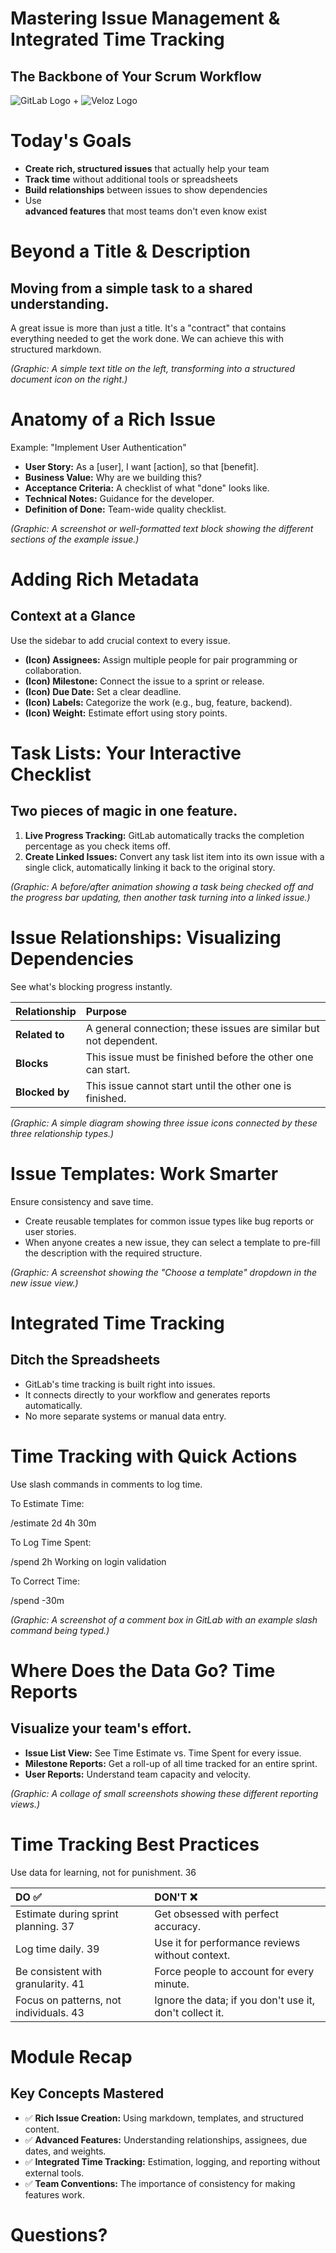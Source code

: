# Mastering Issue Management & Integrated Time Tracking

## The Backbone of Your Scrum Workflow

![GitLab Logo](https://about.gitlab.com/images/press/logo/png/gitlab-icon-rgb.png) + ![Veloz Logo](https://img1.wsimg.com/isteam/ip/55a4d049-b669-44b1-befb-5cbb852ac163/Veloz-Logo.svg/:/rs=w:59,h:59,cg:true,m/cr=w:59,h:59/qt=q:100/ll)


# Today's Goals

* **Create rich, structured issues** that actually help your team
* **Track time** without additional tools or spreadsheets
* **Build relationships** between issues to show dependencies
* Use  
   **advanced features** that most teams don't even know exist

# Beyond a Title & Description

## Moving from a simple task to a shared understanding.

A great issue is more than just a title. It's a "contract" that contains everything needed to get the work done. We can achieve this with structured markdown.

*(Graphic: A simple text title on the left, transforming into a structured document icon on the right.)*

# Anatomy of a Rich Issue

Example: "Implement User Authentication"

* **User Story:** As a \[user\], I want \[action\], so that \[benefit\].
* **Business Value:** Why are we building this?
* **Acceptance Criteria:** A checklist of what "done" looks like.
* **Technical Notes:** Guidance for the developer.
* **Definition of Done:** Team-wide quality checklist.

*(Graphic: A screenshot or well-formatted text block showing the different sections of the example issue.)*

# Adding Rich Metadata

## Context at a Glance

Use the sidebar to add crucial context to every issue.

* **(Icon) Assignees:** Assign multiple people for pair programming or collaboration.
* **(Icon) Milestone:** Connect the issue to a sprint or release.
* **(Icon) Due Date:** Set a clear deadline.
* **(Icon) Labels:** Categorize the work (e.g., bug, feature, backend).
* **(Icon) Weight:** Estimate effort using story points.

# Task Lists: Your Interactive Checklist

## Two pieces of magic in one feature.

1. **Live Progress Tracking:** GitLab automatically tracks the completion percentage as you check items off.
2. **Create Linked Issues:** Convert any task list item into its own issue with a single click, automatically linking it back to the original story.

*(Graphic: A before/after animation showing a task being checked off and the progress bar updating, then another task turning into a linked issue.)*

# Issue Relationships: Visualizing Dependencies

See what's blocking progress instantly.

| Relationship | Purpose |
| :---- | :---- |
| **Related to** | A general connection; these issues are similar but not dependent. |
| **Blocks** | This issue must be finished before the other one can start. |
| **Blocked by** | This issue cannot start until the other one is finished. |

*(Graphic: A simple diagram showing three issue icons connected by these three relationship types.)*

# Issue Templates: Work Smarter

Ensure consistency and save time.

* Create reusable templates for common issue types like bug reports or user stories.
* When anyone creates a new issue, they can select a template to pre-fill the description with the required structure.

*(Graphic: A screenshot showing the "Choose a template" dropdown in the new issue view.)*

# Integrated Time Tracking

## Ditch the Spreadsheets

* GitLab's time tracking is built right into issues.
* It connects directly to your workflow and generates reports automatically.
* No more separate systems or manual data entry.

# **Time Tracking with Quick Actions**

Use slash commands in comments to log time.

To Estimate Time:

/estimate 2d 4h 30m

To Log Time Spent:

/spend 2h Working on login validation

To Correct Time:

/spend \-30m

*(Graphic: A screenshot of a comment box in GitLab with an example slash command being typed.)*

# **Where Does the Data Go? Time Reports**

## **Visualize your team's effort.**

* **Issue List View:** See Time Estimate vs. Time Spent for every issue.
* **Milestone Reports:** Get a roll-up of all time tracked for an entire sprint.
* **User Reports:** Understand team capacity and velocity.

*(Graphic: A collage of small screenshots showing these different reporting views.)*

# **Time Tracking Best Practices**

Use data for learning, not for punishment. 36

| DO ✅ | DON'T ❌ |
| :---- | :---- |
| Estimate during sprint planning. 37 | Get obsessed with perfect accuracy. |
| Log time daily. 39 | Use it for performance reviews without context. |
| Be consistent with granularity. 41 | Force people to account for every minute. |
| Focus on patterns, not individuals. 43 | Ignore the data; if you don't use it, don't collect it. |

# **Module Recap**

## **Key Concepts Mastered**

* ✅  **Rich Issue Creation:** Using markdown, templates, and structured content.  
* ✅  **Advanced Features:** Understanding relationships, assignees, due dates, and weights.
* ✅  **Integrated Time Tracking:** Estimation, logging, and reporting without external tools.
* ✅  **Team Conventions:** The importance of consistency for making features work.

# Questions?
